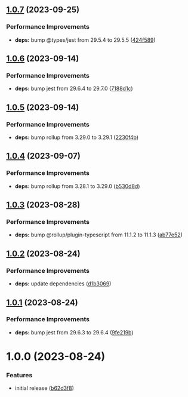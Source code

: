 ## [1.0.7](https://github.com/grandom-library/fnv1a/compare/v1.0.6...v1.0.7) (2023-09-25)


### Performance Improvements

* **deps:** bump @types/jest from 29.5.4 to 29.5.5 ([424f589](https://github.com/grandom-library/fnv1a/commit/424f589da238cb3cfd3c659cc746d11180757b3d))

## [1.0.6](https://github.com/grandom-library/fnv1a/compare/v1.0.5...v1.0.6) (2023-09-14)


### Performance Improvements

* **deps:** bump jest from 29.6.4 to 29.7.0 ([7188d1c](https://github.com/grandom-library/fnv1a/commit/7188d1c233290e8d6bef696a0f531e1171923c5d))

## [1.0.5](https://github.com/grandom-library/fnv1a/compare/v1.0.4...v1.0.5) (2023-09-14)


### Performance Improvements

* **deps:** bump rollup from 3.29.0 to 3.29.1 ([2230f4b](https://github.com/grandom-library/fnv1a/commit/2230f4b6f896b6cda43e2b0b96f9c430ca43bf1f))

## [1.0.4](https://github.com/grandom-library/fnv1a/compare/v1.0.3...v1.0.4) (2023-09-07)


### Performance Improvements

* **deps:** bump rollup from 3.28.1 to 3.29.0 ([b530d8d](https://github.com/grandom-library/fnv1a/commit/b530d8d2a3c1e728b834993c9c40652e91c8b5f1))

## [1.0.3](https://github.com/grandom-library/fnv1a/compare/v1.0.2...v1.0.3) (2023-08-28)


### Performance Improvements

* **deps:** bump @rollup/plugin-typescript from 11.1.2 to 11.1.3 ([ab77e52](https://github.com/grandom-library/fnv1a/commit/ab77e524c3a03b35b178d6cc7277302ffd024a96))

## [1.0.2](https://github.com/grandom-library/fnv1a/compare/v1.0.1...v1.0.2) (2023-08-24)


### Performance Improvements

* **deps:** update dependencies ([d1b3069](https://github.com/grandom-library/fnv1a/commit/d1b306902277f6c4ef0ad304ae1bfd7bbaa5aaf6))

## [1.0.1](https://github.com/grandom-library/fnv1a/compare/v1.0.0...v1.0.1) (2023-08-24)


### Performance Improvements

* **deps:** bump jest from 29.6.3 to 29.6.4 ([9fe219b](https://github.com/grandom-library/fnv1a/commit/9fe219bd7e854b01a65c0ab2db5a89026b3eb397))

# 1.0.0 (2023-08-24)


### Features

* initial release ([b62d3f8](https://github.com/grandom-library/fnv1a/commit/b62d3f8e05c928c052caa2d6e5fd87ba1ce3dd6f))
